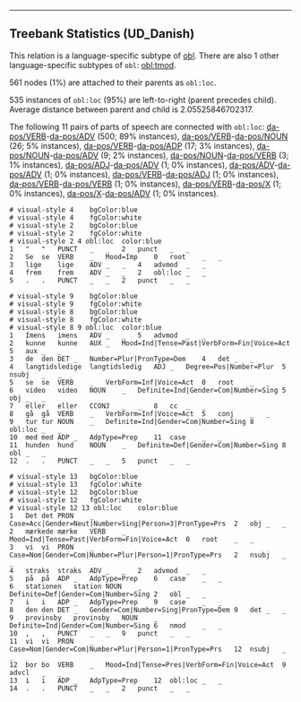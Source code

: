 

--------------------------------------------------------------------------------

## Treebank Statistics (UD_Danish)

This relation is a language-specific subtype of [obl]().
There are also 1 other language-specific subtypes of `obl`: [obl:tmod]().

561 nodes (1%) are attached to their parents as `obl:loc`.

535 instances of `obl:loc` (95%) are left-to-right (parent precedes child).
Average distance between parent and child is 2.05525846702317.

The following 11 pairs of parts of speech are connected with `obl:loc`: [da-pos/VERB]()-[da-pos/ADV]() (500; 89% instances), [da-pos/VERB]()-[da-pos/NOUN]() (26; 5% instances), [da-pos/VERB]()-[da-pos/ADP]() (17; 3% instances), [da-pos/NOUN]()-[da-pos/ADV]() (9; 2% instances), [da-pos/NOUN]()-[da-pos/VERB]() (3; 1% instances), [da-pos/ADJ]()-[da-pos/ADV]() (1; 0% instances), [da-pos/ADV]()-[da-pos/ADV]() (1; 0% instances), [da-pos/VERB]()-[da-pos/ADJ]() (1; 0% instances), [da-pos/VERB]()-[da-pos/VERB]() (1; 0% instances), [da-pos/VERB]()-[da-pos/X]() (1; 0% instances), [da-pos/X]()-[da-pos/ADV]() (1; 0% instances).


~~~ conllu
# visual-style 4	bgColor:blue
# visual-style 4	fgColor:white
# visual-style 2	bgColor:blue
# visual-style 2	fgColor:white
# visual-style 2 4 obl:loc	color:blue
1	"	"	PUNCT	_	_	2	punct	_	_
2	Se	se	VERB	_	Mood=Imp	0	root	_	_
3	lige	lige	ADV	_	_	4	advmod	_	_
4	frem	frem	ADV	_	_	2	obl:loc	_	_
5	.	.	PUNCT	_	_	2	punct	_	_

~~~


~~~ conllu
# visual-style 9	bgColor:blue
# visual-style 9	fgColor:white
# visual-style 8	bgColor:blue
# visual-style 8	fgColor:white
# visual-style 8 9 obl:loc	color:blue
1	Imens	imens	ADV	_	_	5	advmod	_	_
2	kunne	kunne	AUX	_	Mood=Ind|Tense=Past|VerbForm=Fin|Voice=Act	5	aux	_	_
3	de	den	DET	_	Number=Plur|PronType=Dem	4	det	_	_
4	langtidsledige	langtidsledig	ADJ	_	Degree=Pos|Number=Plur	5	nsubj	_	_
5	se	se	VERB	_	VerbForm=Inf|Voice=Act	0	root	_	_
6	video	video	NOUN	_	Definite=Ind|Gender=Com|Number=Sing	5	obj	_	_
7	eller	eller	CCONJ	_	_	8	cc	_	_
8	gå	gå	VERB	_	VerbForm=Inf|Voice=Act	5	conj	_	_
9	tur	tur	NOUN	_	Definite=Ind|Gender=Com|Number=Sing	8	obl:loc	_	_
10	med	med	ADP	_	AdpType=Prep	11	case	_	_
11	hunden	hund	NOUN	_	Definite=Def|Gender=Com|Number=Sing	8	obl	_	_
12	.	.	PUNCT	_	_	5	punct	_	_

~~~


~~~ conllu
# visual-style 13	bgColor:blue
# visual-style 13	fgColor:white
# visual-style 12	bgColor:blue
# visual-style 12	fgColor:white
# visual-style 12 13 obl:loc	color:blue
1	Det	det	PRON	_	Case=Acc|Gender=Neut|Number=Sing|Person=3|PronType=Prs	2	obj	_	_
2	mærkede	mærke	VERB	_	Mood=Ind|Tense=Past|VerbForm=Fin|Voice=Act	0	root	_	_
3	vi	vi	PRON	_	Case=Nom|Gender=Com|Number=Plur|Person=1|PronType=Prs	2	nsubj	_	_
4	straks	straks	ADV	_	_	2	advmod	_	_
5	på	på	ADP	_	AdpType=Prep	6	case	_	_
6	stationen	station	NOUN	_	Definite=Def|Gender=Com|Number=Sing	2	obl	_	_
7	i	i	ADP	_	AdpType=Prep	9	case	_	_
8	den	den	DET	_	Gender=Com|Number=Sing|PronType=Dem	9	det	_	_
9	provinsby	provinsby	NOUN	_	Definite=Ind|Gender=Com|Number=Sing	6	nmod	_	_
10	,	,	PUNCT	_	_	9	punct	_	_
11	vi	vi	PRON	_	Case=Nom|Gender=Com|Number=Plur|Person=1|PronType=Prs	12	nsubj	_	_
12	bor	bo	VERB	_	Mood=Ind|Tense=Pres|VerbForm=Fin|Voice=Act	9	advcl	_	_
13	i	i	ADP	_	AdpType=Prep	12	obl:loc	_	_
14	.	.	PUNCT	_	_	2	punct	_	_

~~~


